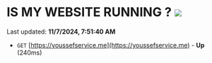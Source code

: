 # IS MY WEBSITE RUNNING ? [![](https://img.shields.io/static/v1?label=Sponsor&message=%E2%9D%A4&logo=GitHub&color=%23fe8e86)](https://github.com/sponsors/Youssef-Lehmam)

Last updated: **11/7/2024, 7:51:40 AM**

- `GET` [https://youssefservice.me](https://youssefservice.me) - **Up** (240ms)
